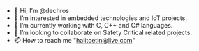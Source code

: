 - 👋 Hi, I’m @dechros
- 👀 I’m interested in embedded technologies and IoT projects.
- 🌱 I’m currently working with C, C++ and C# languages.
- 💞️ I’m looking to collaborate on Safety Critical related projects.
- 📫 How to reach me "halitcetin@live.com"

<!---
dechros/dechros is a ✨ special ✨ repository because its `README.md` (this file) appears on your GitHub profile.
You can click the Preview link to take a look at your changes.
--->

